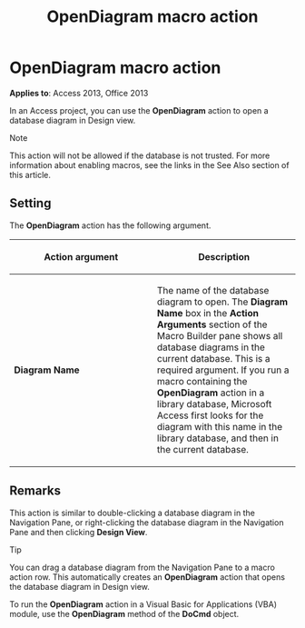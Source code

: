 ﻿---
title: OpenDiagram macro action
TOCTitle: OpenDiagram macro action
ms:assetid: 408e7224-02bb-335a-b1b9-cbccbf6e36ec
ms:mtpsurl: https://msdn.microsoft.com/library/Ff192875(v=office.15)
ms:contentKeyID: 48544427
ms.date: 09/18/2015
mtps_version: v=office.15
f1_keywords:
- vbaac10.chm154095
f1_categories:
- Office.Version=v15
---

# OpenDiagram macro action


**Applies to**: Access 2013, Office 2013

In an Access project, you can use the **OpenDiagram** action to open a database diagram in Design view.


> [!NOTE]
> <P>This action will not be allowed if the database is not trusted. For more information about enabling macros, see the links in the See Also section of this article.</P>



## Setting

The **OpenDiagram** action has the following argument.

<table>
<colgroup>
<col style="width: 50%" />
<col style="width: 50%" />
</colgroup>
<thead>
<tr class="header">
<th><p>Action argument</p></th>
<th><p>Description</p></th>
</tr>
</thead>
<tbody>
<tr class="odd">
<td><p><strong>Diagram Name</strong></p></td>
<td><p>The name of the database diagram to open. The <strong>Diagram Name</strong> box in the <strong>Action Arguments</strong> section of the Macro Builder pane shows all database diagrams in the current database. This is a required argument. If you run a macro containing the <strong>OpenDiagram</strong> action in a library database, Microsoft Access first looks for the diagram with this name in the library database, and then in the current database.</p></td>
</tr>
</tbody>
</table>


## Remarks

This action is similar to double-clicking a database diagram in the Navigation Pane, or right-clicking the database diagram in the Navigation Pane and then clicking **Design View**.


> [!TIP]
> <P>You can drag a database diagram from the Navigation Pane to a macro action row. This automatically creates an <STRONG>OpenDiagram</STRONG> action that opens the database diagram in Design view.</P>



To run the **OpenDiagram** action in a Visual Basic for Applications (VBA) module, use the **OpenDiagram** method of the **DoCmd** object.

